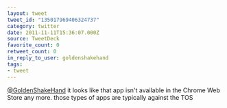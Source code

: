 ```yaml
---
layout: tweet
tweet_id: "135017969406324737"
category: twitter
date: 2011-11-11T15:36:07.000Z
source: TweetDeck
favorite_count: 0
retweet_count: 0
in_reply_to_user: goldenshakehand
tags:
- tweet
---
```


[@GoldenShakeHand](https://twitter.com/@GoldenShakeHand) it looks like that app isn't available in the Chrome Web Store any more. those types of apps are typically against the TOS
